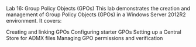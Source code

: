 Lab 16: Group Policy Objects (GPOs)
This lab demonstrates the creation and management of Group Policy Objects (GPOs) in a Windows Server 2012R2 environment. It covers:

Creating and linking GPOs
Configuring starter GPOs
Setting up a Central Store for ADMX files
Managing GPO permissions and verification